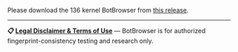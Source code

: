 Please download the 136 kernel BotBrowser from [this release](https://github.com/botswin/BotBrowser/releases/tag/20250523).

---

**📋 [Legal Disclaimer & Terms of Use](https://github.com/botswin/BotBrowser/blob/main/DISCLAIMER.md)** — BotBrowser is for authorized fingerprint-consistency testing and research only.
